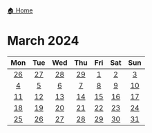 [🏠 Home](../../index.md)
# March 2024

|Mon|Tue|Wed|Thu|Fri|Sat|Sun|
|:-:|:-:|:-:|:-:|:-:|:-:|:-:|
|[26](./february_26.md)|[27](./february_27.md)|[28](./february_28.md)|[29](./february_29.md)|[1](./march_1.md)|[2](./march_2.md)|[3](./march_3.md)|
|[4](./march_4.md)|[5](./march_5.md)|[6](./march_6.md)|[7](./march_7.md)|[8](./march_8.md)|[9](./march_9.md)|[10](./march_10.md)|
|[11](./march_11.md)|[12](./march_12.md)|[13](./march_13.md)|[14](./march_14.md)|[15](./march_15.md)|[16](./march_16.md)|[17](./march_17.md)|
|[18](./march_18.md)|[19](./march_19.md)|[20](./march_20.md)|[21](./march_21.md)|[22](./march_22.md)|[23](./march_23.md)|[24](./march_24.md)|
|[25](./march_25.md)|[26](./march_26.md)|[27](./march_27.md)|[28](./march_28.md)|[29](./march_29.md)|[30](./march_30.md)|[31](./march_31.md)|
